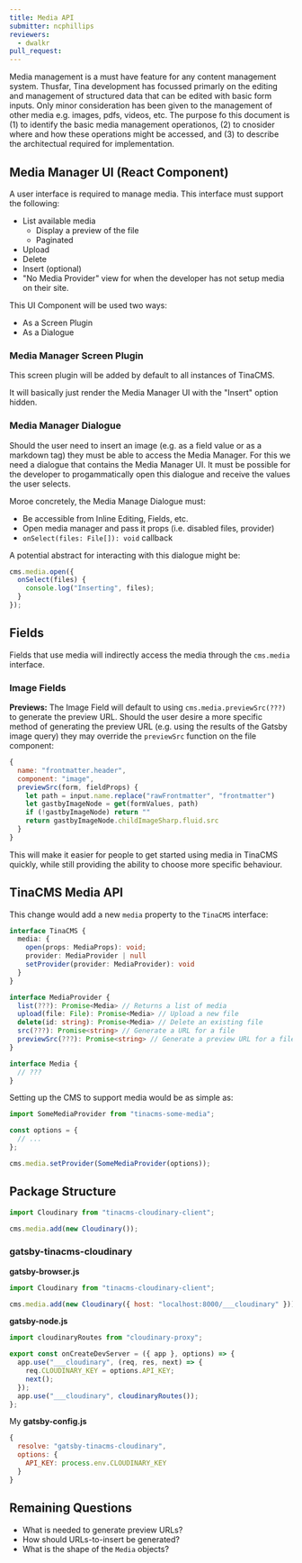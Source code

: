 ```yaml
---
title: Media API
submitter: ncphillips
reviewers:
  - dwalkr
pull_request:
---
```


Media management is a must have feature for any content management system. Thusfar, Tina development has focussed primarly on the editing and management of structured data that can be edited with basic form inputs. Only minor consideration has been given to the management of other media e.g. images, pdfs, videos, etc. The purpose fo this document is (1) to identify the basic media management operationos, (2) to cnosider where and how these operations might be accessed, and (3) to describe the architectual required for implementation.

## Media Manager UI (React Component)

A user interface is required to manage media. This interface must support the following:

- List available media
  - Display a preview of the file
  - Paginated
- Upload
- Delete
- Insert (optional)
- "No Media Provider" view for when the developer has not setup media on their site.

This UI Component will be used two ways:

- As a Screen Plugin
- As a Dialogue

### Media Manager Screen Plugin

This screen plugin will be added by default to all instances of TinaCMS.

It will basically just render the Media Manager UI with the "Insert" option hidden.

### Media Manager Dialogue

Should the user need to insert an image (e.g. as a field value or as a markdown tag) they must be able to access the Media Manager. For this we need a dialogue that contains the Media Manager UI. It must be possible for the developer to progammatically open this dialogue and receive the values the user selects.

Moroe concretely, the Media Manage Dialogue must:

- Be accessible from Inline Editing, Fields, etc.
- Open media manager and pass it props (i.e. disabled files, provider)
- `onSelect(files: File[]): void` callback

A potential abstract for interacting with this dialogue might be:

```ts
cms.media.open({
  onSelect(files) {
    console.log("Inserting", files);
  }
});
```

## Fields

Fields that use media will indirectly access the media through the `cms.media` interface.

### Image Fields

**Previews:** The Image Field will default to using `cms.media.previewSrc(???)` to generate the preview URL. Should the user desire a more specific method of generating the preview URL (e.g. using the results of the Gatsby image query) they may override the `previewSrc` function on the file component:

```js
{
  name: "frontmatter.header",
  component: "image",
  previewSrc(form, fieldProps) {
    let path = input.name.replace("rawFrontmatter", "frontmatter")
    let gastbyImageNode = get(formValues, path)
    if (!gastbyImageNode) return ""
    return gastbyImageNode.childImageSharp.fluid.src
  }
}
```

This will make it easier for people to get started using media in TinaCMS quickly, while still providing the ability to choose more specific behaviour.

## TinaCMS Media API

This change would add a new `media` property to the `TinaCMS` interface:

```ts
interface TinaCMS {
  media: {
    open(props: MediaProps): void;
    provider: MediaProvider | null
    setProvider(provider: MediaProvider): void
  }
}

interface MediaProvider {
  list(???): Promise<Media> // Returns a list of media
  upload(file: File): Promise<Media> // Upload a new file
  delete(id: string): Promise<Media> // Delete an existing file
  src(???): Promise<string> // Generate a URL for a file
  previewSrc(???): Promise<string> // Generate a preview URL for a file
}

interface Media {
  // ???
}
```

Setting up the CMS to support media would be as simple as:

```js
import SomeMediaProvider from "tinacms-some-media";

const options = {
  // ...
};

cms.media.setProvider(SomeMediaProvider(options));
```

## Package Structure

```js
import Cloudinary from "tinacms-cloudinary-client";

cms.media.add(new Cloudinary());
```

### gatsby-tinacms-cloudinary

**gatsby-browser.js**

```js
import Cloudinary from "tinacms-cloudinary-client";

cms.media.add(new Cloudinary({ host: "localhost:8000/___cloudinary" }));
```

**gatsby-node.js**

```js
import cloudinaryRoutes from "cloudinary-proxy";

export const onCreateDevServer = ({ app }, options) => {
  app.use("___cloudinary", (req, res, next) => {
    req.CLOUDINARY_KEY = options.API_KEY;
    next();
  });
  app.use("___cloudinary", cloudinaryRoutes());
};
```

My **gatsby-config.js**

```js
{
  resolve: "gatsby-tinacms-cloudinary",
  options: {
    API_KEY: process.env.CLOUDINARY_KEY
  }
}
```

## Remaining Questions

- What is needed to generate preview URLs?
- How should URLs-to-insert be generated?
- What is the shape of the `Media` objects?
